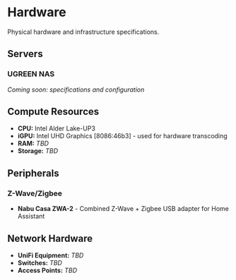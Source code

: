 # Hardware

Physical hardware and infrastructure specifications.

## Servers

### UGREEN NAS

*Coming soon: specifications and configuration*

## Compute Resources

- **CPU:** Intel Alder Lake-UP3
- **iGPU:** Intel UHD Graphics [8086:46b3] - used for hardware transcoding
- **RAM:** *TBD*
- **Storage:** *TBD*

## Peripherals

### Z-Wave/Zigbee

- **Nabu Casa ZWA-2** - Combined Z-Wave + Zigbee USB adapter for Home Assistant

## Network Hardware

- **UniFi Equipment:** *TBD*
- **Switches:** *TBD*
- **Access Points:** *TBD*
